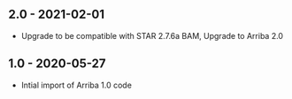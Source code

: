 ## 2.0 - 2021-02-01
- Upgrade to be compatible with STAR 2.7.6a BAM, Upgrade to Arriba 2.0
## 1.0 - 2020-05-27
- Intial import of Arriba 1.0 code
